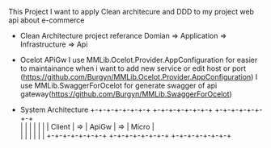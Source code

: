 This Project I want to apply Clean architecure and DDD to my project web api about e-commerce

- Clean Architecture project referance
    Domian => Application => Infrastructure => Api

- Ocelot APiGw
    I use MMLib.Ocelot.Provider.AppConfiguration for easier to maintainance when i want to add new service or edit host or port (https://github.com/Burgyn/MMLib.Ocelot.Provider.AppConfiguration)
    I use MMLib.SwaggerForOcelot for generate swagger of api gateway(https://github.com/Burgyn/MMLib.SwaggerForOcelot)

- System Architecture
    +-+-+-+-+-+-+-+          +-+-+-+-+-+-+-+        +-+-+-+-+-+-+-+      
    |             |          |             |        |             |
    |   Client    |     =>   |    ApiGw    |   =>   |    Micro    |  
    |             |          |             |        |             |
    +-+-+-+-+-+-+-+          +-+-+-+-+-+-+-+        +-+-+-+-+-+-+-+

